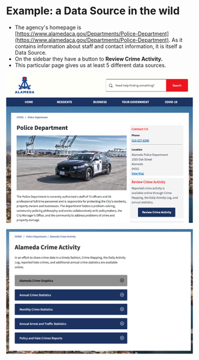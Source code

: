 # Example: a Data Source in the wild

* The agency's homepage is [https://www.alamedaca.gov/Departments/Police-Department](https://www.alamedaca.gov/Departments/Police-Department). As it contains information about staff and contact information, it is itself a Data Source.
* On the sidebar they have a button to **Review Crime Activity.**
* This particular page gives us at least 5 different data sources.

![](<../../../.gitbook/assets/image (9).png>)

![](<../../../.gitbook/assets/image (10).png>)
